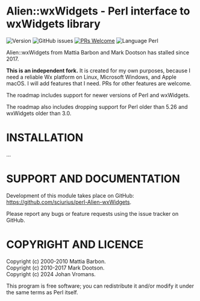 # Alien::wxWidgets - Perl interface to wxWidgets library

![Version](https://img.shields.io/github/v/release/sciurius/perl-Alien-wxWidgets)
![GitHub issues](https://img.shields.io/github/issues/sciurius/perl-Alien-wxWidgets)
[![PRs Welcome](https://img.shields.io/badge/PRs-welcome-brightgreen.svg)](http://makeapullrequest.com)
![Language Perl](https://img.shields.io/badge/Language-Perl-blue)

Alien::wxWidgets from Mattia Barbon and Mark Dootson has stalled since 2017.

**This is an independent fork.** It is created for my own purposes,
because I need a reliable Wx platform on Linux, Microsoft Windows, and
Apple macOS. I will add features that I need. PRs for other features
are welcome.

The roadmap includes support for newer versions of Perl and wxWidgets.

The roadmap also includes dropping support for Perl older than 5.26
and wxWidgets older than 3.0.

# INSTALLATION

...

# SUPPORT AND DOCUMENTATION

Development of this module takes place on GitHub:
https://github.com/sciurius/perl-Alien-wxWidgets.

Please report any bugs or feature requests using the issue tracker on
GitHub.

# COPYRIGHT AND LICENCE

Copyright (c) 2000-2010 Mattia Barbon.  
Copyright (c) 2010-2017 Mark Dootson.  
Copyright (c) 2024 Johan Vromans.

This program is free software; you can redistribute it and/or modify it
under the same terms as Perl itself.

